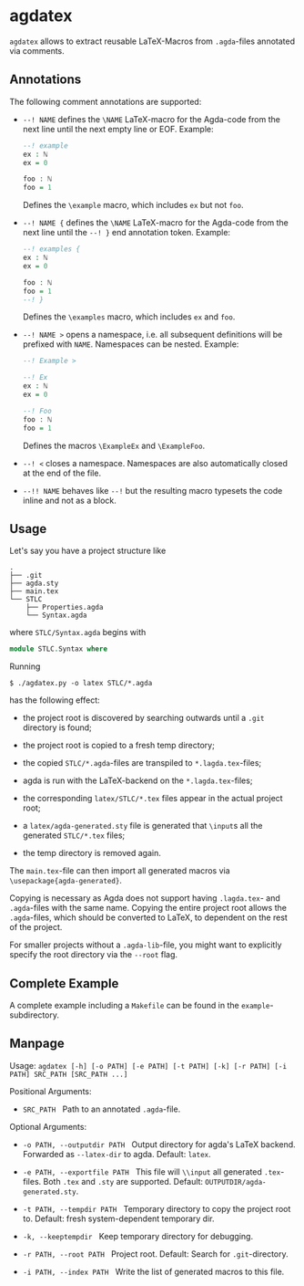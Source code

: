 # agdatex

`agdatex` allows to extract reusable LaTeX-Macros from `.agda`-files
annotated via comments.

## Annotations

The following comment annotations are supported:

-   `--! NAME` defines the `\NAME` LaTeX-macro for the Agda-code from the next
    line until the next empty line or EOF.
    Example:
    ```agda
    --! example
    ex : ℕ
    ex = 0

    foo : ℕ
    foo = 1
    ```
    Defines the `\example` macro, which includes `ex` but not `foo`.

-   `--! NAME {` defines the `\NAME` LaTeX-macro for the Agda-code from the next
    line until the `--! }` end annotation token.
    Example:
    ```agda
    --! examples {
    ex : ℕ
    ex = 0

    foo : ℕ
    foo = 1
    --! }
    ```
    Defines the `\examples` macro, which includes `ex` and `foo`.

-   `--! NAME >` opens a namespace, i.e. all subsequent definitions will be
    prefixed with `NAME`. Namespaces can be nested.
    Example:
    ```agda
    --! Example >

    --! Ex
    ex : ℕ
    ex = 0

    --! Foo
    foo : ℕ
    foo = 1
    ```
    Defines the macros `\ExampleEx` and `\ExampleFoo`.

-   `--! <` closes a namespace. Namespaces are also automatically
    closed at the end of the file.

-   `--!! NAME` behaves like `--!` but the resulting macro typesets
    the code inline and not as a block.

## Usage

Let's say you have a project structure like

```
.
├── .git
├── agda.sty
├── main.tex
└── STLC
    ├── Properties.agda
    └── Syntax.agda
```

where `STLC/Syntax.agda` begins with
```agda
module STLC.Syntax where
```

Running
```
$ ./agdatex.py -o latex STLC/*.agda
```
has the following effect:

-   the project root is discovered by searching outwards until a
    `.git` directory is found;

-   the project root is copied to a fresh temp directory;

-   the copied `STLC/*.agda`-files are transpiled to
    `*.lagda.tex`-files;

-   agda is run with the LaTeX-backend on the `*.lagda.tex`-files;

-   the corresponding `latex/STLC/*.tex` files appear in the actual
    project root;

-   a `latex/agda-generated.sty` file is generated that `\input`s all the
    generated `STLC/*.tex` files;

-   the temp directory is removed again.

The `main.tex`-file can then import all generated macros via
`\usepackage{agda-generated}`.

Copying is necessary as Agda does not support having `.lagda.tex`- and
`.agda`-files with the same name. Copying the entire project root
allows the `.agda`-files, which should be converted to LaTeX, to
dependent on the rest of the project.

For smaller projects without a `.agda-lib`-file, you might want to
explicitly specify the root directory via the `--root` flag.

## Complete Example

A complete example including a `Makefile` can be found in the
`example`-subdirectory.

## Manpage

Usage: `agdatex [-h] [-o PATH] [-e PATH] [-t PATH] [-k] [-r PATH] [-i PATH] SRC_PATH [SRC_PATH ...]`

Positional Arguments:

-   `SRC_PATH`&nbsp;&nbsp;
    Path to an annotated `.agda`-file.

Optional Arguments:

-   `-o PATH, --outputdir PATH`&nbsp;&nbsp;
    Output directory for agda's LaTeX backend. Forwarded as
    `--latex-dir` to agda. Default: `latex`.

-   `-e PATH, --exportfile PATH`&nbsp;&nbsp;
    This file will `\\input` all generated `.tex`-files. Both `.tex`
    and `.sty` are supported. Default: `OUTPUTDIR/agda-generated.sty`.

-   `-t PATH, --tempdir PATH`&nbsp;&nbsp;
    Temporary directory to copy the project root to. Default: fresh
    system-dependent temporary dir.

-   `-k, --keeptempdir`&nbsp;&nbsp;
    Keep temporary directory for debugging.

-   `-r PATH, --root PATH`&nbsp;&nbsp;
    Project root. Default: Search for `.git`-directory.

-   `-i PATH, --index PATH`&nbsp;&nbsp;
    Write the list of generated macros to this file.


